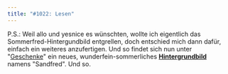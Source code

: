 ```yaml
---
title: "#1022: Lesen"
---
```


P.S.: 
Weil allo und yesnice es wünschten, wollte ich eigentlich das Sommerfred-Hintergundbild entgrellen, doch entschied mich dann dafür, einfach ein weiteres anzufertigen. 
Und so findet sich nun unter "<a href="http://www.fonflatter.de/geschenke">Geschenke</a>" ein neues, wunderfein-sommerliches <a href="http://www.fonflatter.de/hintergrundbilder"><strong>Hintergrundbild</strong></a> namens "Sandfred".
Und so.
